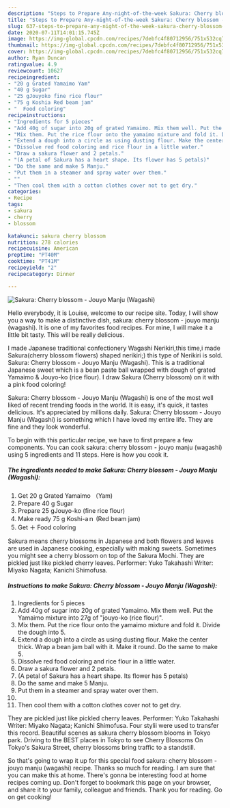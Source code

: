 ```yaml
---
description: "Steps to Prepare Any-night-of-the-week Sakura: Cherry blossom - Jouyo Manju (Wagashi)"
title: "Steps to Prepare Any-night-of-the-week Sakura: Cherry blossom - Jouyo Manju (Wagashi)"
slug: 637-steps-to-prepare-any-night-of-the-week-sakura-cherry-blossom-jouyo-manju-wagashi
date: 2020-07-11T14:01:15.745Z
image: https://img-global.cpcdn.com/recipes/7debfc4f80712956/751x532cq70/sakura-cherry-blossom-jouyo-manju-wagashi-recipe-main-photo.jpg
thumbnail: https://img-global.cpcdn.com/recipes/7debfc4f80712956/751x532cq70/sakura-cherry-blossom-jouyo-manju-wagashi-recipe-main-photo.jpg
cover: https://img-global.cpcdn.com/recipes/7debfc4f80712956/751x532cq70/sakura-cherry-blossom-jouyo-manju-wagashi-recipe-main-photo.jpg
author: Ryan Duncan
ratingvalue: 4.9
reviewcount: 10627
recipeingredient:
- "20 g Grated Yamaimo Yam"
- "40 g Sugar"
- "25 gJouyoko fine rice flour"
- "75 g Koshia Red beam jam"
- "  Food coloring"
recipeinstructions:
- "Ingredients for 5 pieces"
- "Add 40g of sugar into 20g of grated Yamaimo. Mix them well. Put the Yamaimo mixture into 27g of &#34;jouyo-ko (rice flour)&#34;."
- "Mix them. Put the rice flour onto the yamaimo mixture and fold it. Divide the dough into 5."
- "Extend a dough into a circle as using dusting flour. Make the center thick. Wrap a bean jam ball with it. Make it round. Do the same to make 5."
- "Dissolve red food coloring and rice flour in a little water."
- "Draw a sakura flower and 2 petals."
- "(A petal of Sakura has a heart shape. Its flower has 5 petals)"
- "Do the same and make 5 Manju."
- "Put them in a steamer and spray water over them."
- ""
- "Then cool them with a cotton clothes cover not to get dry."
categories:
- Recipe
tags:
- sakura
- cherry
- blossom

katakunci: sakura cherry blossom 
nutrition: 278 calories
recipecuisine: American
preptime: "PT40M"
cooktime: "PT41M"
recipeyield: "2"
recipecategory: Dinner

---
```



![Sakura: Cherry blossom - Jouyo Manju (Wagashi)](https://img-global.cpcdn.com/recipes/7debfc4f80712956/751x532cq70/sakura-cherry-blossom-jouyo-manju-wagashi-recipe-main-photo.jpg)

Hello everybody, it is Louise, welcome to our recipe site. Today, I will show you a way to make a distinctive dish, sakura: cherry blossom - jouyo manju (wagashi). It is one of my favorites food recipes. For mine, I will make it a little bit tasty. This will be really delicious.

I made Japanese traditional confectionery Wagashi Nerikiri,this time,i made Sakura(cherry blossom flowers) shaped nerikiri;) this type of Nerikiri is sold. Sakura: Cherry blossom - Jouyo Manju (Wagashi). This is a traditional Japanese sweet which is a bean paste ball wrapped with dough of grated Yamaimo &amp; Jouyo-ko (rice flour). I draw Sakura (Cherry blossom) on it with a pink food coloring!

Sakura: Cherry blossom - Jouyo Manju (Wagashi) is one of the most well liked of recent trending foods in the world. It is easy, it's quick, it tastes delicious. It's appreciated by millions daily. Sakura: Cherry blossom - Jouyo Manju (Wagashi) is something which I have loved my entire life. They are fine and they look wonderful.


To begin with this particular recipe, we have to first prepare a few components. You can cook sakura: cherry blossom - jouyo manju (wagashi) using 5 ingredients and 11 steps. Here is how you cook it.

<!--inarticleads1-->

##### The ingredients needed to make Sakura: Cherry blossom - Jouyo Manju (Wagashi):

1. Get 20 g Grated Yamaimo （Yam)
1. Prepare 40 g Sugar
1. Prepare 25 gJouyo-ko (fine rice flour)
1. Make ready 75 g Koshi-aｎ (Red beam jam)
1. Get  ＋ Food coloring


Sakura means cherry blossoms in Japanese and both flowers and leaves are used in Japanese cooking, especially with making sweets. Sometimes you might see a cherry blossom on top of the Sakura Mochi. They are pickled just like pickled cherry leaves. Performer: Yuko Takahashi Writer: Miyako Nagata; Kanichi Shimofusa. 

<!--inarticleads2-->

##### Instructions to make Sakura: Cherry blossom - Jouyo Manju (Wagashi):

1. Ingredients for 5 pieces
1. Add 40g of sugar into 20g of grated Yamaimo. Mix them well. Put the Yamaimo mixture into 27g of &#34;jouyo-ko (rice flour)&#34;.
1. Mix them. Put the rice flour onto the yamaimo mixture and fold it. Divide the dough into 5.
1. Extend a dough into a circle as using dusting flour. Make the center thick. Wrap a bean jam ball with it. Make it round. Do the same to make 5.
1. Dissolve red food coloring and rice flour in a little water.
1. Draw a sakura flower and 2 petals.
1. (A petal of Sakura has a heart shape. Its flower has 5 petals)
1. Do the same and make 5 Manju.
1. Put them in a steamer and spray water over them.
1. 
1. Then cool them with a cotton clothes cover not to get dry.


They are pickled just like pickled cherry leaves. Performer: Yuko Takahashi Writer: Miyako Nagata; Kanichi Shimofusa. Four stylii were used to transfer this record. Beautiful scenes as sakura cherry blossom blooms in Tokyo park. Driving to the BEST places in Tokyo to see Cherry Blossoms On Tokyo&#39;s Sakura Street, cherry blossoms bring traffic to a standstill. 

So that's going to wrap it up for this special food sakura: cherry blossom - jouyo manju (wagashi) recipe. Thanks so much for reading. I am sure that you can make this at home. There's gonna be interesting food at home recipes coming up. Don't forget to bookmark this page on your browser, and share it to your family, colleague and friends. Thank you for reading. Go on get cooking!
